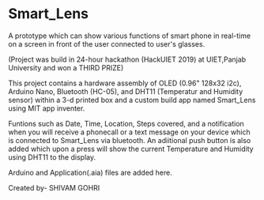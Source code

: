 # Smart_Lens
A prototype which can show various functions of smart phone in real-time on a screen in front of the user connected to user's glasses.

(Project was build in 24-hour hackathon (HackUIET 2019) at UIET,Panjab University and won a THIRD PRIZE)

This project contains a hardware assembly of OLED (0.96" 128x32 i2c), Arduino Nano, Bluetooth (HC-05), and DHT11
 (Temperatur and Humidity sensor) within a 3-d printed box and a custom build app named Smart_Lens using MIT app inventer.
 
Funtions such as Date, Time, Location, Steps covered, and a notification when you will receive a phonecall or a text message on your 
device which is connected to Smart_Lens via bluetooth. An adiitional push button is also added which upon a press will show the
current Temperature and Humidity using DHT11 to the display.

Arduino and Application(.aia) files are added here.

Created by- SHIVAM GOHRI
